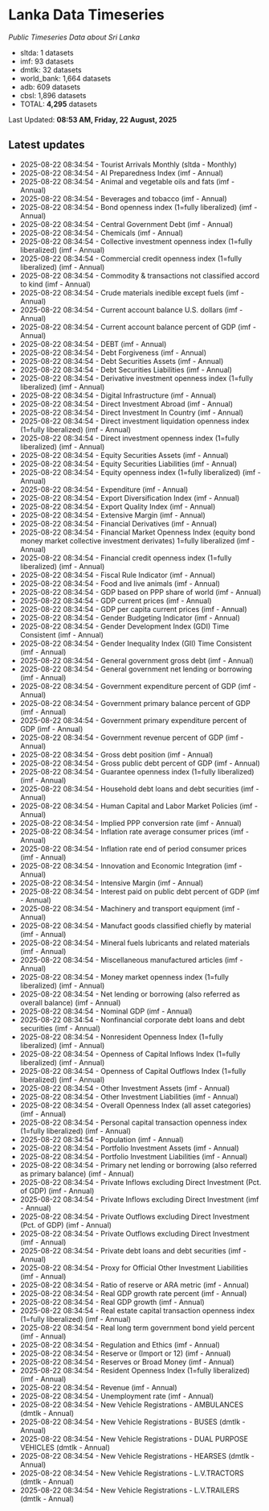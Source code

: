 # Lanka Data Timeseries
*Public Timeseries Data about Sri Lanka*

* sltda: 1 datasets
* imf: 93 datasets
* dmtlk: 32 datasets
* world_bank: 1,664 datasets
* adb: 609 datasets
* cbsl: 1,896 datasets
* TOTAL: **4,295** datasets

Last Updated: **08:53 AM, Friday, 22 August, 2025**

## Latest updates

* 2025-08-22 08:34:54 - Tourist Arrivals Monthly (sltda - Monthly)
* 2025-08-22 08:34:54 - AI Preparedness Index (imf - Annual)
* 2025-08-22 08:34:54 - Animal and vegetable oils and fats (imf - Annual)
* 2025-08-22 08:34:54 - Beverages and tobacco (imf - Annual)
* 2025-08-22 08:34:54 - Bond openness index (1=fully liberalized) (imf - Annual)
* 2025-08-22 08:34:54 - Central Government Debt (imf - Annual)
* 2025-08-22 08:34:54 - Chemicals (imf - Annual)
* 2025-08-22 08:34:54 - Collective investment openness index (1=fully liberalized) (imf - Annual)
* 2025-08-22 08:34:54 - Commercial credit openness index (1=fully liberalized) (imf - Annual)
* 2025-08-22 08:34:54 - Commodity & transactions not classified accord to kind (imf - Annual)
* 2025-08-22 08:34:54 - Crude materials inedible except fuels (imf - Annual)
* 2025-08-22 08:34:54 - Current account balance U.S. dollars (imf - Annual)
* 2025-08-22 08:34:54 - Current account balance percent of GDP (imf - Annual)
* 2025-08-22 08:34:54 - DEBT (imf - Annual)
* 2025-08-22 08:34:54 - Debt Forgiveness (imf - Annual)
* 2025-08-22 08:34:54 - Debt Securities Assets (imf - Annual)
* 2025-08-22 08:34:54 - Debt Securities Liabilities (imf - Annual)
* 2025-08-22 08:34:54 - Derivative investment openness index (1=fully liberalized) (imf - Annual)
* 2025-08-22 08:34:54 - Digital Infrastructure (imf - Annual)
* 2025-08-22 08:34:54 - Direct Investment Abroad (imf - Annual)
* 2025-08-22 08:34:54 - Direct Investment In Country (imf - Annual)
* 2025-08-22 08:34:54 - Direct investment liquidation openness index (1=fully liberalized) (imf - Annual)
* 2025-08-22 08:34:54 - Direct investment openness index (1=fully liberalized) (imf - Annual)
* 2025-08-22 08:34:54 - Equity Securities Assets (imf - Annual)
* 2025-08-22 08:34:54 - Equity Securities Liabilities (imf - Annual)
* 2025-08-22 08:34:54 - Equity openness index (1=fully liberalized) (imf - Annual)
* 2025-08-22 08:34:54 - Expenditure (imf - Annual)
* 2025-08-22 08:34:54 - Export Diversification Index (imf - Annual)
* 2025-08-22 08:34:54 - Export Quality Index (imf - Annual)
* 2025-08-22 08:34:54 - Extensive Margin (imf - Annual)
* 2025-08-22 08:34:54 - Financial Derivatives (imf - Annual)
* 2025-08-22 08:34:54 - Financial Market Openness Index (equity bond money market collective investment derivates) 1=fully liberalized (imf - Annual)
* 2025-08-22 08:34:54 - Financial credit openness index (1=fully liberalized) (imf - Annual)
* 2025-08-22 08:34:54 - Fiscal Rule Indicator (imf - Annual)
* 2025-08-22 08:34:54 - Food and live animals (imf - Annual)
* 2025-08-22 08:34:54 - GDP based on PPP share of world (imf - Annual)
* 2025-08-22 08:34:54 - GDP current prices (imf - Annual)
* 2025-08-22 08:34:54 - GDP per capita current prices (imf - Annual)
* 2025-08-22 08:34:54 - Gender Budgeting Indicator (imf - Annual)
* 2025-08-22 08:34:54 - Gender Development Index (GDI) Time Consistent (imf - Annual)
* 2025-08-22 08:34:54 - Gender Inequality Index (GII) Time Consistent (imf - Annual)
* 2025-08-22 08:34:54 - General government gross debt (imf - Annual)
* 2025-08-22 08:34:54 - General government net lending or borrowing (imf - Annual)
* 2025-08-22 08:34:54 - Government expenditure percent of GDP (imf - Annual)
* 2025-08-22 08:34:54 - Government primary balance percent of GDP (imf - Annual)
* 2025-08-22 08:34:54 - Government primary expenditure percent of GDP (imf - Annual)
* 2025-08-22 08:34:54 - Government revenue percent of GDP (imf - Annual)
* 2025-08-22 08:34:54 - Gross debt position (imf - Annual)
* 2025-08-22 08:34:54 - Gross public debt percent of GDP (imf - Annual)
* 2025-08-22 08:34:54 - Guarantee openness index (1=fully liberalized) (imf - Annual)
* 2025-08-22 08:34:54 - Household debt loans and debt securities (imf - Annual)
* 2025-08-22 08:34:54 - Human Capital and Labor Market Policies (imf - Annual)
* 2025-08-22 08:34:54 - Implied PPP conversion rate (imf - Annual)
* 2025-08-22 08:34:54 - Inflation rate average consumer prices (imf - Annual)
* 2025-08-22 08:34:54 - Inflation rate end of period consumer prices (imf - Annual)
* 2025-08-22 08:34:54 - Innovation and Economic Integration (imf - Annual)
* 2025-08-22 08:34:54 - Intensive Margin (imf - Annual)
* 2025-08-22 08:34:54 - Interest paid on public debt percent of GDP (imf - Annual)
* 2025-08-22 08:34:54 - Machinery and transport equipment (imf - Annual)
* 2025-08-22 08:34:54 - Manufact goods classified chiefly by material (imf - Annual)
* 2025-08-22 08:34:54 - Mineral fuels lubricants and related materials (imf - Annual)
* 2025-08-22 08:34:54 - Miscellaneous manufactured articles (imf - Annual)
* 2025-08-22 08:34:54 - Money market openness index (1=fully liberalized) (imf - Annual)
* 2025-08-22 08:34:54 - Net lending or borrowing (also referred as overall balance) (imf - Annual)
* 2025-08-22 08:34:54 - Nominal GDP (imf - Annual)
* 2025-08-22 08:34:54 - Nonfinancial corporate debt loans and debt securities (imf - Annual)
* 2025-08-22 08:34:54 - Nonresident Openness Index (1=fully liberalized) (imf - Annual)
* 2025-08-22 08:34:54 - Openness of Capital Inflows Index (1=fully liberalized) (imf - Annual)
* 2025-08-22 08:34:54 - Openness of Capital Outflows Index (1=fully liberalized) (imf - Annual)
* 2025-08-22 08:34:54 - Other Investment Assets (imf - Annual)
* 2025-08-22 08:34:54 - Other Investment Liabilities (imf - Annual)
* 2025-08-22 08:34:54 - Overall Openness Index (all asset categories) (imf - Annual)
* 2025-08-22 08:34:54 - Personal capital transaction openness index (1=fully liberalized) (imf - Annual)
* 2025-08-22 08:34:54 - Population (imf - Annual)
* 2025-08-22 08:34:54 - Portfolio Investment Assets (imf - Annual)
* 2025-08-22 08:34:54 - Portfolio Investment Liabilities (imf - Annual)
* 2025-08-22 08:34:54 - Primary net lending or borrowing (also referred as primary balance) (imf - Annual)
* 2025-08-22 08:34:54 - Private Inflows excluding Direct Investment (Pct. of GDP) (imf - Annual)
* 2025-08-22 08:34:54 - Private Inflows excluding Direct Investment (imf - Annual)
* 2025-08-22 08:34:54 - Private Outflows excluding Direct Investment (Pct. of GDP) (imf - Annual)
* 2025-08-22 08:34:54 - Private Outflows excluding Direct Investment (imf - Annual)
* 2025-08-22 08:34:54 - Private debt loans and debt securities (imf - Annual)
* 2025-08-22 08:34:54 - Proxy for Official Other Investment Liabilities (imf - Annual)
* 2025-08-22 08:34:54 - Ratio of reserve or ARA metric (imf - Annual)
* 2025-08-22 08:34:54 - Real GDP growth rate percent (imf - Annual)
* 2025-08-22 08:34:54 - Real GDP growth (imf - Annual)
* 2025-08-22 08:34:54 - Real estate capital transaction openness index (1=fully liberalized) (imf - Annual)
* 2025-08-22 08:34:54 - Real long term government bond yield percent (imf - Annual)
* 2025-08-22 08:34:54 - Regulation and Ethics (imf - Annual)
* 2025-08-22 08:34:54 - Reserve or (Import or 12) (imf - Annual)
* 2025-08-22 08:34:54 - Reserves or Broad Money (imf - Annual)
* 2025-08-22 08:34:54 - Resident Openness Index (1=fully liberalized) (imf - Annual)
* 2025-08-22 08:34:54 - Revenue (imf - Annual)
* 2025-08-22 08:34:54 - Unemployment rate (imf - Annual)
* 2025-08-22 08:34:54 - New Vehicle Registrations - AMBULANCES (dmtlk - Annual)
* 2025-08-22 08:34:54 - New Vehicle Registrations - BUSES (dmtlk - Annual)
* 2025-08-22 08:34:54 - New Vehicle Registrations - DUAL PURPOSE VEHICLES (dmtlk - Annual)
* 2025-08-22 08:34:54 - New Vehicle Registrations - HEARSES (dmtlk - Annual)
* 2025-08-22 08:34:54 - New Vehicle Registrations - L.V.TRACTORS (dmtlk - Annual)
* 2025-08-22 08:34:54 - New Vehicle Registrations - L.V.TRAILERS (dmtlk - Annual)
